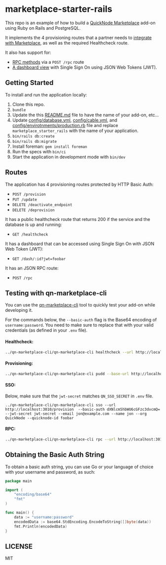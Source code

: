 # marketplace-starter-rails

This repo is an example of how to build a [QuickNode Marketplace](https://quicknode.com/marketplace) add-on using Ruby on Rails and PostgreSQL.

It implements the 4 provisioning routes that a partner needs to [integrate with Marketplace](https://www.quicknode.com/guides/quicknode-products/marketplace/how-provisioning-works-for-marketplace-partners/), as well as the required Healthcheck route.

It also has support for:

- [RPC methods](https://www.quicknode.com/guides/quicknode-products/marketplace/how-to-create-an-rpc-add-on-for-marketplace/) via a `POST /rpc` route
- [A dashboard view](https://www.quicknode.com/guides/quicknode-products/marketplace/how-sso-works-for-marketplace-partners/) with Single Sign On using JSON Web Tokens (JWT).


## Getting Started

To install and run the application locally:

1. Clone this repo.
1. `bundle`
1. Update the this [README.md](README.md) file to have the name of your add-on, etc...
1. Update [config/database.yml](config/database.yml), [config/cable.yml](config/cable.yml), and [config/envirotnments/production.rb](config/envirotnments/production.rb) file and replace `marketplace_starter_rails` with the name of your application.
1. `bin/rails db:create`
1. `bin/rails db:migrate`
1. Install foreman: `gem install foreman`
1. Run the specs with `bin/ci`
1. Start the application in development mode with `bin/dev`

## Routes

The application has 4 provisioning routes protected by HTTP Basic Auth:

- `POST /provision`
- `PUT /update`
- `DELETE /deactivate_endpoint`
- `DELETE /deprovision`

It has a public healthcheck route that returns 200 if the service and the database is up and running:

- `GET /healthcheck`

It has a dashboard that can be accessed using Single Sign On with JSON Web Token (JWT):

- `GET /dash/:id?jwt=foobar`

It has an JSON RPC route:

- `POST /rpc`

## Testing with qn-marketplace-cli

You can use the [qn-marketplace-cli](https://github.com/quiknode-labs/qn-marketplace-cli) tool to quickly test your add-on while developing it.

For the commands below, the `--basic-auth` flag is the Base64 encoding of `username:password`.
You need to make sure to replace that with your valid credentials (as defined in your `.env` file).


#### Healthcheck:

```sh
../qn-marketplace-cli/qn-marketplace-cli healthcheck --url http://localhost:3010/healthcheck
```

#### Provisioning:

```sh
../qn-marketplace-cli/qn-marketplace-cli pudd --base-url http://localhost:3010 --basic-auth dXNlcm5hbWU6cGFzc3dvcmQ= --quicknode-id foobar
```

#### SSO:

Below, make sure that the `jwt-secret` matches `QN_SSO_SECRET` in `.env` file.

```
../qn-marketplace-cli/qn-marketplace-cli sso --url http://localhost:3010/provision  --basic-auth dXNlcm5hbWU6cGFzc3dvcmQ= --jwt-secret jwt-secret --email jon@example.com --name jon --org QuickNode --quicknode-id foobar
```

#### RPC:

```sh
../qn-marketplace-cli/qn-marketplace-cli rpc --url http://localhost:3010/provision --rpc-url http://localhost:3010/rpc --rpc-method qn_test --rpc-params "[\"abc\"]" --basic-auth dXNlcm5hbWU6cGFzc3dvcmQ= --quicknode-id foobar
```


## Obtaining the Basic Auth String

To obtain a basic auth string, you can use Go or your language of choice with your username and password, as such:

```go
package main

import (
	"encoding/base64"
	"fmt"
)

func main() {
	data := "username:password"
	encodedData := base64.StdEncoding.EncodeToString([]byte(data))
	fmt.Println(encodedData)
}
```

## LICENSE

MIT